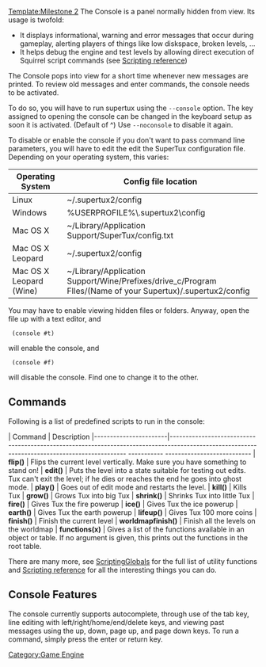 [Template:Milestone 2](Template:Milestone_2 "wikilink") The Console is a
panel normally hidden from view. Its usage is twofold:

-   It displays informational, warning and error messages that occur
    during gameplay, alerting players of things like low diskspace,
    broken levels, ...
-   It helps debug the engine and test levels by allowing direct
    execution of Squirrel script commands (see [Scripting
    reference](Scripting_reference "wikilink"))

The Console pops into view for a short time whenever new messages are
printed. To review old messages and enter commands, the console needs to
be activated.

To do so, you will have to run supertux using the `--console` option.
The key assigned to opening the console can be changed in the keyboard
setup as soon it is activated. (Default of \^) Use `--noconsole` to
disable it again.

To disable or enable the console if you don't want to pass command line
parameters, you will have to edit the edit the SuperTux configuration
file. Depending on your operating system, this varies:

| Operating System        | Config file location
|---------------------------|---------------------------------------------------------------------------------------------------------------
| Linux                   | \~/.supertux2/config
| Windows                 | %USERPROFILE%\\.supertux2\\config
| Mac OS X                | \~/Library/Application Support/SuperTux/config.txt
| Mac OS X Leopard        | \~/.supertux2/config
| Mac OS X Leopard (Wine) | \~/Library/Application Support/Wine/Prefixes/drive\_c/Program FIles/(Name of your Supertux)/.supertux2/config

You may have to enable viewing hidden files or folders. Anyway, open the
file up with a text editor, and

` (console #t)`

will enable the console, and

` (console #f)`

will disable the console. Find one to change it to the other.

Commands
--------

Following is a list of predefined scripts to run in the console:

| Command               | Description
|-----------------------|---------------------------------------------------------------------------------------------------------------------------------------------- ----------- ---------------------------
| **flip()**            | Flips the current level vertically. Make sure you have something to stand on!
| **edit()**            |  Puts the level into a state suitable for testing out edits. Tux can't exit the level; if he dies or reaches the end he goes into ghost mode.
| **play()**            | Goes out of edit mode and restarts the level.
| **kill()**            |  Kills Tux
| **grow()**            |  Grows Tux into big Tux
| **shrink()**          |  Shrinks Tux into little Tux
| **fire()**            | Gives Tux the fire powerup
| **ice()**             | Gives Tux the ice powerup
| **earth()**           | Gives Tux the earth powerup
| **lifeup()**          | Gives Tux 100 more coins
| **finish()**          | Finish the current level
| **worldmapfinish()**  | Finish all the levels on the worldmap
| **functions(x)**      | Gives a list of the functions available in an object or table. If no argument is given, this prints out the functions in the root table.

There are many more, see [ScriptingGlobals](ScriptingGlobals "wikilink")
for the full list of utility functions and [Scripting
reference](Scripting_reference "wikilink") for all the interesting
things you can do.

Console Features
----------------

The console currently supports autocomplete, through use of the tab key,
line editing with left/right/home/end/delete keys, and viewing past
messages using the up, down, page up, and page down keys. To run a
command, simply press the enter or return key.

[Category:Game Engine](Category:Game_Engine "wikilink")
